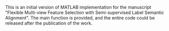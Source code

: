 This is an initial version of MATLAB implementation for the manuscript "Flexible Multi-view Feature Selection with Semi-supervised Label Semantic Alignment".
The main function is provided, and the entire code could be released after the publication of the work.
